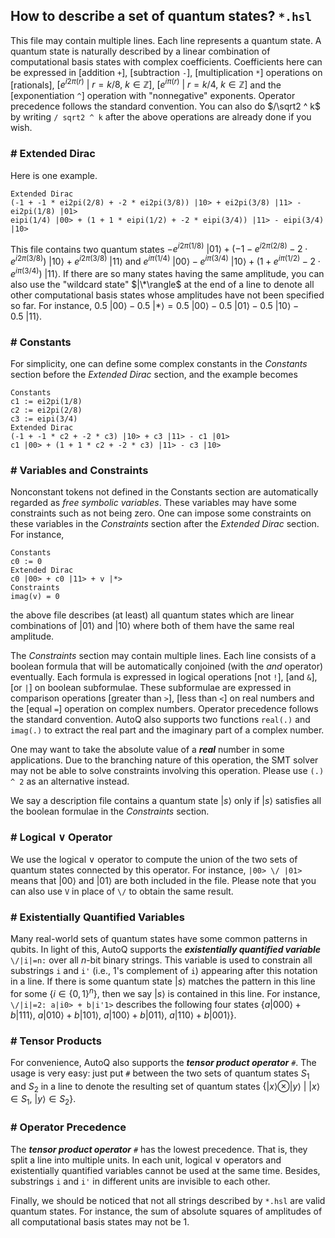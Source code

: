 ## How to describe a set of quantum states? `*.hsl`

This file may contain multiple lines. Each line represents a quantum state. A quantum state is naturally described by a linear combination of computational basis states with complex coefficients. Coefficients here can be expressed in [addition `+`], [subtraction `-`], [multiplication `*`] operations on [rationals], $[e^{i2\pi(r)}\ |\ r=k/8,\ k\in\mathbb Z]$, $[e^{i\pi(r)}\ |\ r=k/4,\ k\in\mathbb Z]$ and the [exponentiation `^`] operation with "nonnegative" exponents. Operator precedence follows the standard convention. You can also do $/\sqrt2 ^ k$ by writing `/ sqrt2 ^ k` after the above operations are already done if you wish. <!--Nevertheless, due to the automatic scaling in the verification process, users do not need $/\sqrt2 ^ k$.-->

### # Extended Dirac
Here is one example.
```
Extended Dirac
(-1 + -1 * ei2pi(2/8) + -2 * ei2pi(3/8)) |10> + ei2pi(3/8) |11> - ei2pi(1/8) |01>
eipi(1/4) |00> + (1 + 1 * eipi(1/2) + -2 * eipi(3/4)) |11> - eipi(3/4) |10>
```
This file contains two quantum states $-e^{i2\pi(1/8)}\ |01\rangle + (-1 - e^{i2\pi(2/8)} - 2\cdot e^{i2\pi(3/8)})\ |10\rangle + e^{i2\pi(3/8)}\ |11\rangle$ and $e^{i\pi(1/4)}\ |00\rangle - e^{i\pi(3/4)}\ |10\rangle + (1 + e^{i\pi(1/2)} - 2\cdot e^{i\pi(3/4)})\ |11\rangle$. If there are so many states having the same amplitude, you can also use the "wildcard state" $|\*\rangle$ at the end of a line to denote all other computational basis states whose amplitudes have not been specified so far. For instance, $0.5\ |00\rangle - 0.5\ |*\rangle = 0.5\ |00\rangle - 0.5\ |01\rangle - 0.5\ |10\rangle - 0.5\ |11\rangle$.

### # Constants
For simplicity, one can define some complex constants in the *Constants* section before the *Extended Dirac* section, and the example becomes
```
Constants
c1 := ei2pi(1/8)
c2 := ei2pi(2/8)
c3 := eipi(3/4)
Extended Dirac
(-1 + -1 * c2 + -2 * c3) |10> + c3 |11> - c1 |01>
c1 |00> + (1 + 1 * c2 + -2 * c3) |11> - c3 |10>
```

### # Variables and Constraints
Nonconstant tokens not defined in the Constants section are automatically regarded as *free symbolic variables*. These variables may have some constraints such as not being zero. One can impose some constraints on these variables in the *Constraints* section after the *Extended Dirac* section. For instance,
```
Constants
c0 := 0
Extended Dirac
c0 |00> + c0 |11> + v |*>
Constraints
imag(v) = 0
```
the above file describes (at least) all quantum states which are linear combinations of $|01\rangle$ and $|10\rangle$ where both of them have the same real amplitude.

The *Constraints* section may contain multiple lines. Each line consists of a boolean formula that will be automatically conjoined (with the *and* operator) eventually. Each formula is expressed in logical operations [not `!`], [and `&`], [or `|`] on boolean subformulae. These subformulae are expressed in comparison operations [greater than `>`], [less than `<`] on real numbers and the [equal `=`] operation on complex numbers. Operator precedence follows the standard convention. AutoQ also supports two functions `real(.)` and `imag(.)` to extract the real part and the imaginary part of a complex number.

One may want to take the absolute value of a ***real*** number in some applications. Due to the branching nature of this operation, the SMT solver may not be able to solve constraints involving this operation. Please use `(.) ^ 2` as an alternative instead.

We say a description file contains a quantum state $|s\rangle$ only if $|s\rangle$ satisfies all the boolean formulae in the *Constraints* section.

### # Logical $\lor$ Operator
We use the logical $\lor$ operator to compute the union of the two sets of quantum states connected by this operator. For instance, `|00> \/ |01>` means that $|00\rangle$ and $|01\rangle$ are both included in the file. Please note that you can also use `V` in place of `\/` to obtain the same result.

### # Existentially Quantified Variables
Many real-world sets of quantum states have some common patterns in qubits. In light of this, AutoQ supports the ***existentially quantified variable*** `\/|i|=n:` over all $n$-bit binary strings. This variable is used to constrain all substrings `i` and `i'` (i.e., $1$'s complement of `i`) appearing after this notation in a line. If there is some quantum state $|s\rangle$ matches the pattern in this line for some $\{i\in\{0,1\}^n\}$, then we say $|s\rangle$ is contained in this line. For instance, `\/|i|=2: a|i0> + b|i'1>` describes the following four states $\{a|000\rangle+b|111\rangle,\ a|010\rangle+b|101\rangle,\ a|100\rangle+b|011\rangle,\ a|110\rangle+b|001\rangle\}$.

### # Tensor Products
For convenience, AutoQ also supports the ***tensor product operator*** `#`. The usage is very easy: just put `#` between the two sets of quantum states $S_1$ and $S_2$ in a line to denote the resulting set of quantum states $\{|x\rangle \otimes |y\rangle\ |\ |x\rangle\in S_1,\ |y\rangle\in S_2\}$.

### # Operator Precedence
The ***tensor product operator*** `#` has the lowest precedence. That is, they split a line into multiple units. In each unit, logical $\lor$ operators and existentially quantified variables cannot be used at the same time. Besides, substrings `i` and `i'` in different units are invisible to each other.

<!--One more example to get a closer look at `*.hsl`.
```
Extended Dirac
\/ |i|=3 : |i> # vH |i> + vL |*> # |000>
Constraints
imag(vH) = 0
imag(vL) = 0
vH > vL
vL > 0
```
describes the set of states<br>
<img width="315" alt="image" src="https://user-images.githubusercontent.com/10044077/217997027-4dec8f23-811d-4747-86b3-e95d37b9ec69.png">
<br>where $v_h > v_\ell > 0$.-->

Finally, we should be noticed that not all strings described by `*.hsl` are valid quantum states. For instance, the sum of absolute squares of amplitudes of all computational basis states may not be $1$.
